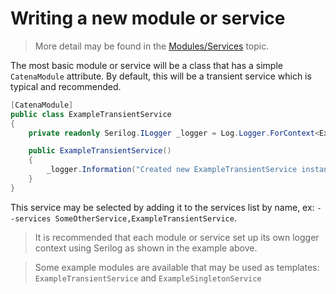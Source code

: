 # Writing a new module or service

> More detail may be found in the [Modules/Services](Modules-Services.md) topic.

The most basic module or service will be a class that has a simple `CatenaModule` attribute. By default, this will be a
transient service which is typical and recommended.

```C#
[CatenaModule]
public class ExampleTransientService
{
    private readonly Serilog.ILogger _logger = Log.Logger.ForContext<ExampleTransientService>();

    public ExampleTransientService()
    {
        _logger.Information("Created new ExampleTransientService instance");
    }
}
```

This service may be selected by adding it to the <tooltip term="services list">services list</tooltip> by name,
ex: `--services SomeOtherService,ExampleTransientService`.

> It is recommended that each module or service set up its own logger context using Serilog as shown in the example
> above.

> Some example modules are available that may be used as templates: `ExampleTransientService`
> and `ExampleSingletonService`